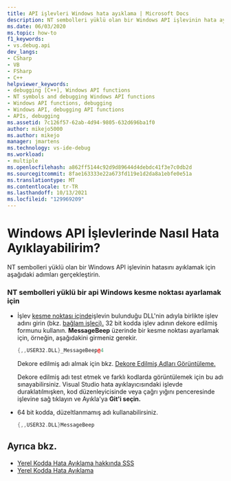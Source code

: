 ```yaml
---
title: API işlevleri Windows hata ayıklama | Microsoft Docs
description: NT sembolleri yüklü olan bir Windows API işlevinin hata ayıklamasını öğrenin. 32 bit kodda kesme noktası ayarlamak için işlev adının dekore edilmiş formunu kullanırız.
ms.date: 06/03/2020
ms.topic: how-to
f1_keywords:
- vs.debug.api
dev_langs:
- CSharp
- VB
- FSharp
- C++
helpviewer_keywords:
- debugging [C++], Windows API functions
- NT symbols and debugging Windows API functions
- Windows API functions, debugging
- Windows API, debugging API functions
- APIs, debugging
ms.assetid: 7c126f57-62ab-4d94-9805-632d696ba1f0
author: mikejo5000
ms.author: mikejo
manager: jmartens
ms.technology: vs-ide-debug
ms.workload:
- multiple
ms.openlocfilehash: a862ff5144c92d9d89644d4debdc41f3e7c0db2d
ms.sourcegitcommit: 8fae163333e22a673fd119e1d2da8a1ebfe0e51a
ms.translationtype: MT
ms.contentlocale: tr-TR
ms.lasthandoff: 10/13/2021
ms.locfileid: "129969209"
---
```

# <a name="how-can-i-debug-windows-api-functions"></a>Windows API İşlevlerinde Nasıl Hata Ayıklayabilirim?
NT sembolleri yüklü olan bir Windows API işlevinin hatasını ayıklamak için aşağıdaki adımları gerçekleştirin.

### <a name="to-set-a-breakpoint-on-a-windows-api-function-with-nt-symbols-loaded"></a>NT sembolleri yüklü bir api Windows kesme noktası ayarlamak için

- İşlev [kesme noktası içinde](../debugger/using-breakpoints.md#BKMK_Set_a_breakpoint_in_a_source_file)işlevin bulunduğu DLL'nin adıyla birlikte işlev adını girin (bkz. [bağlam işleci).](../debugger/context-operator-cpp.md) 32 bit kodda işlev adının dekore edilmiş formunu kullanın. **MessageBeep** üzerinde bir kesme noktası ayarlamak için, örneğin, aşağıdakini girmeniz gerekir.

    ```cpp
    {,,USER32.DLL}_MessageBeep@4
    ```

     Dekore edilmiş adı almak için bkz. [Dekore Edilmiş Adları Görüntüleme.](/previous-versions/5x49w699(v=vs.140))

     Dekore edilmiş adı test etmek ve farklı kodlarda görüntülemek için bu adı sınayabilirsiniz. Visual Studio hata ayıklayıcısındaki işlevde duraklatılmışken, kod düzenleyicisinde veya çağrı yığını penceresinde işlevine sağ tıklayın ve Ayıkla'ya **Git'i seçin.**

- 64 bit kodda, düzeltlanmamış adı kullanabilirsiniz.

    ```cpp
    {,,USER32.DLL}MessageBeep
    ```

## <a name="see-also"></a>Ayrıca bkz.
- [Yerel Kodda Hata Ayıklama hakkında SSS](../debugger/debugging-native-code-faqs.md)
- [Yerel Kodda Hata Ayıklama](../debugger/debugging-native-code.md)
